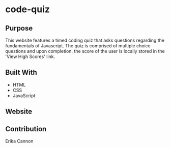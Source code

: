 # code-quiz

## Purpose

This website features a timed coding quiz that asks questions regarding the fundamentals of Javascript. The quiz is comprised of multiple choice questions and upon completion, the score of the user is locally stored in the 'View High Scores' link.

## Built With

- HTML
- CSS
- JavaScript

## Website




## Contribution

Erika Cannon



